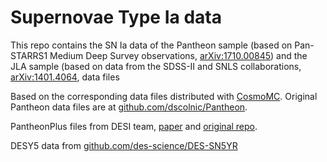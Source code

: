 # Supernovae Type Ia data

This repo contains the SN Ia data of the Pantheon sample (based on Pan-STARRS1 Medium Deep Survey observations, [arXiv:1710.00845](https://arxiv.org/abs/1710.00845)) and the JLA sample (based on data from the SDSS-II and SNLS collaborations, [arXiv:1401.4064](https://arxiv.org/abs/1401.4064), data files 

Based on the corresponding data files distributed with [CosmoMC](https://github.com/cmbant/CosmoMC). Original Pantheon data files are at [github.com/dscolnic/Pantheon](https://github.com/dscolnic/Pantheon).

PantheonPlus files from DESI team, [paper](https://arxiv.org/abs/2202.04077) and [original repo](https://github.com/PantheonPlusSH0ES/DataRelease/tree/main/Pantheon%2B_Data/4_DISTANCES_AND_COVAR).

DESY5 data from [github.com/des-science/DES-SN5YR](https://github.com/des-science/DES-SN5YR)